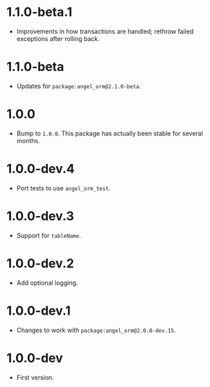 # 1.1.0-beta.1
* Improvements in how transactions are handled; rethrow failed exceptions after rolling back.

# 1.1.0-beta
* Updates for `package:angel_orm@2.1.0-beta`.

# 1.0.0
* Bump to `1.0.0`. This package has actually been stable for several months.

# 1.0.0-dev.4
* Port tests to use `angel_orm_test`.

# 1.0.0-dev.3
* Support for `tableName`.

# 1.0.0-dev.2
* Add optional logging.

# 1.0.0-dev.1
* Changes to work with `package:angel_orm@2.0.0-dev.15`.

# 1.0.0-dev
* First version.